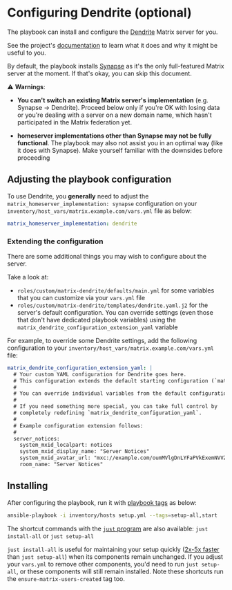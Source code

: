 # Configuring Dendrite (optional)

The playbook can install and configure the [Dendrite](https://github.com/element-hq/dendrite) Matrix server for you.

See the project's [documentation](https://element-hq.github.io/dendrite/) to learn what it does and why it might be useful to you.

By default, the playbook installs [Synapse](https://github.com/element-hq/synapse) as it's the only full-featured Matrix server at the moment. If that's okay, you can skip this document.

⚠️ **Warnings**:

- **You can't switch an existing Matrix server's implementation** (e.g. Synapse -> Dendrite). Proceed below only if you're OK with losing data or you're dealing with a server on a new domain name, which hasn't participated in the Matrix federation yet.

- **homeserver implementations other than Synapse may not be fully functional**. The playbook may also not assist you in an optimal way (like it does with Synapse). Make yourself familiar with the downsides before proceeding

## Adjusting the playbook configuration

To use Dendrite, you **generally** need to adjust the `matrix_homeserver_implementation: synapse` configuration on your `inventory/host_vars/matrix.example.com/vars.yml` file as below:

```yaml
matrix_homeserver_implementation: dendrite
```

### Extending the configuration

There are some additional things you may wish to configure about the server.

Take a look at:

- `roles/custom/matrix-dendrite/defaults/main.yml` for some variables that you can customize via your `vars.yml` file
- `roles/custom/matrix-dendrite/templates/dendrite.yaml.j2` for the server's default configuration. You can override settings (even those that don't have dedicated playbook variables) using the `matrix_dendrite_configuration_extension_yaml` variable

For example, to override some Dendrite settings, add the following configuration to your `inventory/host_vars/matrix.example.com/vars.yml` file:

```yaml
matrix_dendrite_configuration_extension_yaml: |
  # Your custom YAML configuration for Dendrite goes here.
  # This configuration extends the default starting configuration (`matrix_dendrite_configuration_yaml`).
  #
  # You can override individual variables from the default configuration, or introduce new ones.
  #
  # If you need something more special, you can take full control by
  # completely redefining `matrix_dendrite_configuration_yaml`.
  #
  # Example configuration extension follows:
  #
  server_notices:
    system_mxid_localpart: notices
    system_mxid_display_name: "Server Notices"
    system_mxid_avatar_url: "mxc://example.com/oumMVlgDnLYFaPVkExemNVVZ"
    room_name: "Server Notices"
```

## Installing

After configuring the playbook, run it with [playbook tags](playbook-tags.md) as below:

<!-- NOTE: let this conservative command run (instead of install-all) to make it clear that failure of the command means something is clearly broken. -->
```sh
ansible-playbook -i inventory/hosts setup.yml --tags=setup-all,start
```

The shortcut commands with the [`just` program](just.md) are also available: `just install-all` or `just setup-all`

`just install-all` is useful for maintaining your setup quickly ([2x-5x faster](../CHANGELOG.md#2x-5x-performance-improvements-in-playbook-runtime) than `just setup-all`) when its components remain unchanged. If you adjust your `vars.yml` to remove other components, you'd need to run `just setup-all`, or these components will still remain installed. Note these shortcuts run the `ensure-matrix-users-created` tag too.
